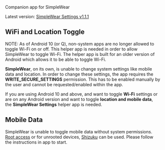 Companion app for SimpleWear

Latest version: [SimpleWear Settings v1.1.1](https://github.com/SimpleAppProjects/SimpleWear/releases/download/v1.14.0-release/wearsettings-release-1.1.1.apk)

## WiFi and Location Toggle

NOTE: As of Android 10 (or Q), non-system apps are no longer allowed to toggle Wi-Fi on or off. This helper app is needed in order to allow SimpleWear to toggle Wi-Fi. The helper app is built for an older version of Android which allows it to be able to toggle Wi-Fi.

**SimpleWear**, on its own, is unable to change system settings like mobile data and location. 
In order to change these settings, the app requires the **WRITE_SECURE_SETTINGS** permission. This has to be enabled manually by the user and cannot be requested/enabled within the app.

If you are using Android 10 and above, and want to toggle **Wi-Fi** settings or are on any Android version and want to toggle **location and mobile data**, the **SimpleWear Settings** helper app is needed.

## Mobile Data

SimpleWear is unable to toggle mobile data without system permissions. [Root access](https://github.com/SimpleAppProjects/SimpleWear/wiki/Root-Access) or  for unrooted devices, [Shizuku](https://github.com/RikkaApps/Shizuku) can be used. Please follow the instructions in app to start.